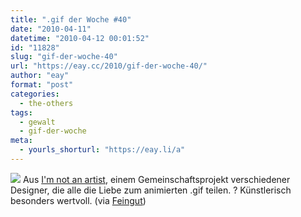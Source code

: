 ```yaml
---
title: ".gif der Woche #40"
date: "2010-04-11"
datetime: "2010-04-12 00:01:52"
id: "11828"
slug: "gif-der-woche-40"
url: "https://eay.cc/2010/gif-der-woche-40/"
author: "eay"
format: "post"
categories:
  - the-others
tags:
  - gewalt
  - gif-der-woche
meta:
  - yourls_shorturl: "https://eay.li/a"
---
```


![](https://eay.cc/uploads/2010/iamnotanartist.gif) Aus [I'm not an artist](http://www.iamnotanartist.org/index.php), einem Gemeinschaftsprojekt verschiedener Designer, die alle die Liebe zum animierten .gif teilen. ? Künstlerisch besonders wertvoll. (via [Feingut](http://feingut.com/2010/04/11/i-am-not-an-artist/))
